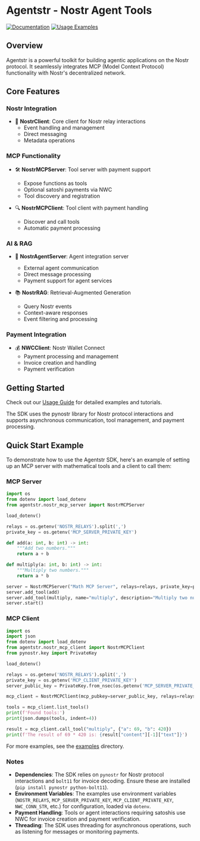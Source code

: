 # Agentstr - Nostr Agent Tools

[![Documentation](https://img.shields.io/badge/docs-online-blue.svg)](https://agentstr.com/docs)
[![Usage Examples](https://img.shields.io/badge/examples-online-green.svg)](https://agentstr.com/usage)

## Overview

Agentstr is a powerful toolkit for building agentic applications on the Nostr protocol. It seamlessly integrates MCP (Model Context Protocol) functionality with Nostr's decentralized network.

## Core Features

### Nostr Integration
- 📡 **NostrClient**: Core client for Nostr relay interactions
  - Event handling and management
  - Direct messaging
  - Metadata operations

### MCP Functionality
- 🛠️ **NostrMCPServer**: Tool server with payment support
  - Expose functions as tools
  - Optional satoshi payments via NWC
  - Tool discovery and registration

- 🔍 **NostrMCPClient**: Tool client with payment handling
  - Discover and call tools
  - Automatic payment processing

### AI & RAG
- 🤖 **NostrAgentServer**: Agent integration server
  - External agent communication
  - Direct message processing
  - Payment support for agent services

- 📚 **NostrRAG**: Retrieval-Augmented Generation
  - Query Nostr events
  - Context-aware responses
  - Event filtering and processing

### Payment Integration
- 💰 **NWCClient**: Nostr Wallet Connect
  - Payment processing and management
  - Invoice creation and handling
  - Payment verification

## Getting Started

Check out our [Usage Guide](https://agentstr.com/usage) for detailed examples and tutorials.

The SDK uses the pynostr library for Nostr protocol interactions and supports asynchronous communication, tool management, and payment processing.

## Quick Start Example
To demonstrate how to use the Agentstr SDK, here's an example of setting up an MCP server with mathematical tools and a client to call them:

### MCP Server
```python
import os
from dotenv import load_dotenv
from agentstr.nostr_mcp_server import NostrMCPServer

load_dotenv()

relays = os.getenv('NOSTR_RELAYS').split(',')
private_key = os.getenv('MCP_SERVER_PRIVATE_KEY')

def add(a: int, b: int) -> int:
    """Add two numbers."""
    return a + b

def multiply(a: int, b: int) -> int:
    """Multiply two numbers."""
    return a * b

server = NostrMCPServer("Math MCP Server", relays=relays, private_key=private_key)
server.add_tool(add)
server.add_tool(multiply, name="multiply", description="Multiply two numbers")
server.start()
```

### MCP Client
```python
import os
import json
from dotenv import load_dotenv
from agentstr.nostr_mcp_client import NostrMCPClient
from pynostr.key import PrivateKey

load_dotenv()

relays = os.getenv('NOSTR_RELAYS').split(',')
private_key = os.getenv('MCP_CLIENT_PRIVATE_KEY')
server_public_key = PrivateKey.from_nsec(os.getenv('MCP_SERVER_PRIVATE_KEY')).public_key.bech32()

mcp_client = NostrMCPClient(mcp_pubkey=server_public_key, relays=relays, private_key=private_key)

tools = mcp_client.list_tools()
print(f'Found tools:')
print(json.dumps(tools, indent=4))

result = mcp_client.call_tool("multiply", {"a": 69, "b": 420})
print(f'The result of 69 * 420 is: {result["content"][-1]["text"]}')
```

For more examples, see the [examples](examples) directory.

### Notes
+ **Dependencies**: The SDK relies on `pynostr` for Nostr protocol interactions and `bolt11` for invoice decoding. Ensure these are installed (`pip install pynostr python-bolt11`).
+ **Environment Variables**: The examples use environment variables (`NOSTR_RELAYS`, `MCP_SERVER_PRIVATE_KEY`, `MCP_CLIENT_PRIVATE_KEY`, `NWC_CONN_STR`, etc.) for configuration, loaded via `dotenv`.
+ **Payment Handling**: Tools or agent interactions requiring satoshis use NWC for invoice creation and payment verification.
+ **Threading**: The SDK uses threading for asynchronous operations, such as listening for messages or monitoring payments.
